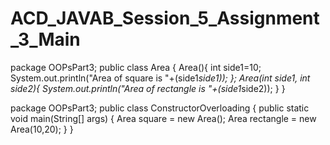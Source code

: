 # ACD_JAVAB_Session_5_Assignment_3_Main
package OOPsPart3;
public class Area {
	Area(){
		int side1=10;
		System.out.println("Area of square is "+(side1*side1));
	};
	Area(int side1, int side2){
		System.out.println("Area of rectangle is "+(side1*side2));
	}
}

package OOPsPart3;
public class ConstructorOverloading {
	public static void main(String[] args) {
		Area square = new Area();
		Area rectangle = new Area(10,20);
	}
}

